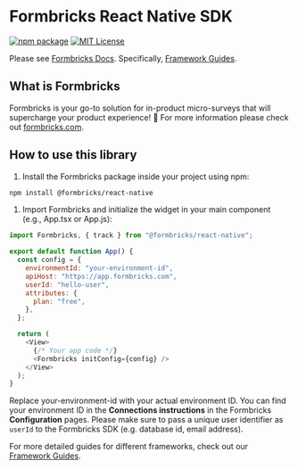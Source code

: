 # Formbricks React Native SDK

[![npm package](https://img.shields.io/npm/v/@formbricks/react-native?style=flat-square)](https://www.npmjs.com/package/@formbricks/react-native)
[![MIT License](https://img.shields.io/badge/License-MIT-red.svg?style=flat-square)](https://opensource.org/licenses/MIT)

Please see [Formbricks Docs](https://formbricks.com/docs).
Specifically, [Framework Guides](https://formbricks.com/docs/getting-started/framework-guides).

## What is Formbricks

Formbricks is your go-to solution for in-product micro-surveys that will supercharge your product experience! 🚀 For more information please check out [formbricks.com](https://formbricks.com).

## How to use this library

1. Install the Formbricks package inside your project using npm:

```bash
npm install @formbricks/react-native
```

1. Import Formbricks and initialize the widget in your main component (e.g., App.tsx or App.js):

```javascript
import Formbricks, { track } from "@formbricks/react-native";

export default function App() {
  const config = {
    environmentId: "your-environment-id",
    apiHost: "https://app.formbricks.com",
    userId: "hello-user",
    attributes: {
      plan: "free",
    },
  };

  return (
    <View>
      {/* Your app code */}
      <Formbricks initConfig={config} />
    </View>
  );
}
```

Replace your-environment-id with your actual environment ID. You can find your environment ID in the **Connections instructions** in the Formbricks **Configuration** pages. Please make sure to pass a unique user identifier as `userId` to the Formbricks SDK (e.g. database id, email address).

For more detailed guides for different frameworks, check out our [Framework Guides](https://formbricks.com/docs/getting-started/framework-guides).
